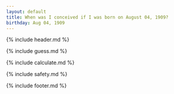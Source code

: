 ```yaml
---
layout: default
title: When was I conceived if I was born on August 04, 1909?
birthday: Aug 04, 1909
---
```


{% include header.md %}

{% include guess.md %}

{% include calculate.md %}

{% include safety.md %}

{% include footer.md %}



